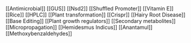 [[Antimicrobial]]
[[GUS]]
[[Nsd2]]
[[Shuffled Promoter]]
[[Vitamin E]]
[[Rice]]
[[HPLC]]
[[Plant transformation]]
[[Crispr]]
[[Hairy Root Disease]]
[[Base Editing]]
[[Plant growth regulators]]
[[Secondary metabolites]]
[[Micropropagation]]
[[Hemidesmus Indicus]]
[[Anantamul]]
[[Methoxybenzaldehydes]]
